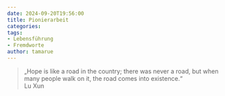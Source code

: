 ```yaml
---
date: 2024-09-20T19:56:00
title: Pionierarbeit
categories: 
tags:
- Lebensführung 
- Fremdworte 
author: tamarue
---
```

> „Hope is like a road in the country; there was never a road, but when many people walk on it, the road comes into existence.“  
Lu Xun